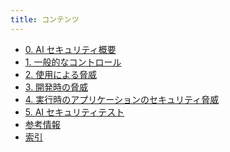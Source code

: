 ```yaml
---
title: コンテンツ
---
```


<!-- {{< cards >}} -->
- [0. AI セキュリティ概要](ai_security_overview.md)    <!-- {{< small-card link="/docs/ai_security_overview/" title="0. AI セキュリティ概要">}} -->
- [1. 一般的なコントロール](1_general_controls.md)    <!-- {{< small-card link="/docs/1_general_controls/" title="1. 一般的なコントロール">}} -->
- [2. 使用による脅威](2_threats_through_use.md)    <!-- {{< small-card link="/docs/2_threats_through_use/" title="2. 使用による脅威">}} -->
- [3. 開発時の脅威](3_development_time_threats.md)    <!-- {{< small-card link="/docs/3_development_time_threats/" title="3. 開発時の脅威">}} -->
- [4. 実行時のアプリケーションのセキュリティ脅威](4_runtime_application_security_threats.md)    <!-- {{< small-card link="/docs/4_runtime_application_security_threats/" title="4. 実行時のアプリケーションのセキュリティ脅威">}} -->
- [5. AI セキュリティテスト](5_testing.md)    <!-- {{< small-card link="/docs/5_testing/" title="5. AI セキュリティテスト">}} -->
- [参考情報](ai_security_references.md)    <!-- {{< small-card link="/docs/ai_security_references/" title="参考情報">}} -->
- [索引](ai_security_index.md)    <!-- {{< small-card link="/docs/ai_security_index/" title="索引">}} -->
<!-- {{< /cards >}} -->
